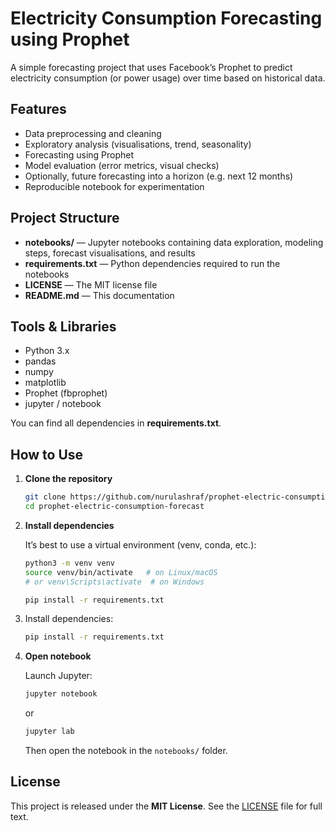 # Electricity Consumption Forecasting using Prophet

A simple forecasting project that uses Facebook’s Prophet to predict electricity consumption (or power usage) over time based on historical data.

## Features

- Data preprocessing and cleaning  
- Exploratory analysis (visualisations, trend, seasonality)  
- Forecasting using Prophet  
- Model evaluation (error metrics, visual checks)  
- Optionally, future forecasting into a horizon (e.g. next 12 months)  
- Reproducible notebook for experimentation  

## Project Structure

- **notebooks/** — Jupyter notebooks containing data exploration, modeling steps, forecast visualisations, and results  
- **requirements.txt** — Python dependencies required to run the notebooks  
- **LICENSE** — The MIT license file  
- **README.md** — This documentation  

## Tools & Libraries

- Python 3.x  
- pandas 
- numpy  
- matplotlib  
- Prophet (fbprophet) 
- jupyter / notebook
  
You can find all dependencies in **requirements.txt**.

## How to Use

1. **Clone the repository**

   ```bash
   git clone https://github.com/nurulashraf/prophet-electric-consumption-forecast.git
   cd prophet-electric-consumption-forecast
    ````

2. **Install dependencies**

   It’s best to use a virtual environment (venv, conda, etc.):

   ```bash
   python3 -m venv venv
   source venv/bin/activate   # on Linux/macOS
   # or venv\Scripts\activate  # on Windows

   pip install -r requirements.txt
   ```

3. Install dependencies:

   ```bash
   pip install -r requirements.txt
   ```

4. **Open notebook**

   Launch Jupyter:

   ```bash
   jupyter notebook
   ```

   or

   ```bash
   jupyter lab
   ```

   Then open the notebook in the `notebooks/` folder.

## License

This project is released under the **MIT License**. See the [LICENSE](LICENSE) file for full text.
